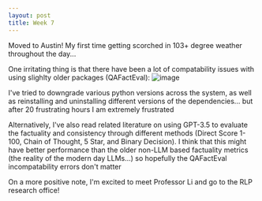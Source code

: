 ```yaml
---
layout: post
title: Week 7
---
```

Moved to Austin! My first time getting scorched in 103+ degree weather throughout the day...

One irritating thing is that there have been a lot of compatability issues with using slighlty older packages (QAFactEval):
![image](https://github.com/lilywchen/lilywchendreu.github.io/assets/48391794/146f1fac-a03a-45f4-8523-4ad4a348db33)

I've tried to downgrade various python versions across the system, as well as reinstalling and uninstalling different versions of the dependencies... but after 20 frustrating hours I am extremely frustrated

Alternatively, I've also read related literature on using GPT-3.5 to evaluate the factuality and consistency through different methods (Direct Score 1-100, Chain of Thought, 5 Star, and Binary Decision). I think that this might have better performance than the older non-LLM based factuality metrics (the reality of the modern day LLMs...) so hopefully the QAFactEval incompatability errors don't matter

On a more positive note, I'm excited to meet Professor Li and go to the RLP research office!
